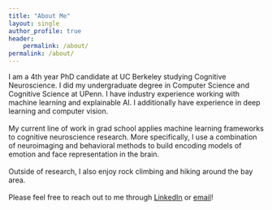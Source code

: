```yaml
---
title: "About Me"
layout: single
author_profile: true
header:
    permalink: /about/
permalink: /about/
---
```


I am a 4th year PhD candidate at UC Berkeley studying Cognitive Neuroscience. I did my undergraduate degree in Computer Science and Cognitive Science at UPenn.  I have industry experience working with machine learning and explainable AI.  I additionally have experience in deep learning and computer vision.
<br><br>
My current line of work in grad school applies machine learning frameworks to cognitive neuroscience research.  More specifically, I use a combination of neuroimaging and behavioral methods to build encoding models of emotion and face representation in the brain.  
<br>
Outside of research, I also enjoy rock climbing and hiking around the bay area.
<br><br>
Please feel free to reach out to me through [LinkedIn](https://www.linkedin.com/in/susanhao/) or [email](mailto:susanhao16@gmail.com)!
